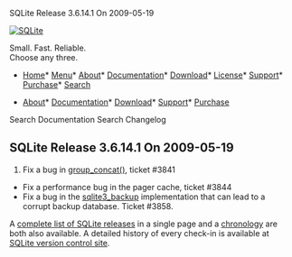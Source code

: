 




SQLite Release 3\.6\.14\.1 On 2009\-05\-19




[![SQLite](../images/sqlite370_banner.gif)](../index.html)


Small. Fast. Reliable.  
Choose any three.


* [Home](../index.html)* [Menu](javascript:void(0))* [About](../about.html)* [Documentation](../docs.html)* [Download](../download.html)* [License](../copyright.html)* [Support](../support.html)* [Purchase](../prosupport.html)* [Search](javascript:void(0))




* [About](../about.html)* [Documentation](../docs.html)* [Download](../download.html)* [Support](../support.html)* [Purchase](../prosupport.html)






Search Documentation
Search Changelog







## SQLite Release 3\.6\.14\.1 On 2009\-05\-19

1. Fix a bug in [group\_concat()](../lang_aggfunc.html#group_concat), ticket \#3841
- Fix a performance bug in the pager cache, ticket \#3844
- Fix a bug in the [sqlite3\_backup](../c3ref/backup.html) implementation that can lead
 to a corrupt backup database. Ticket \#3858\.



A [complete list of SQLite releases](../changes.html)
 in a single page and a [chronology](../chronology.html) are both also available.
 A detailed history of every
 check\-in is available at
 [SQLite version control site](https://www.sqlite.org/src/timeline).


